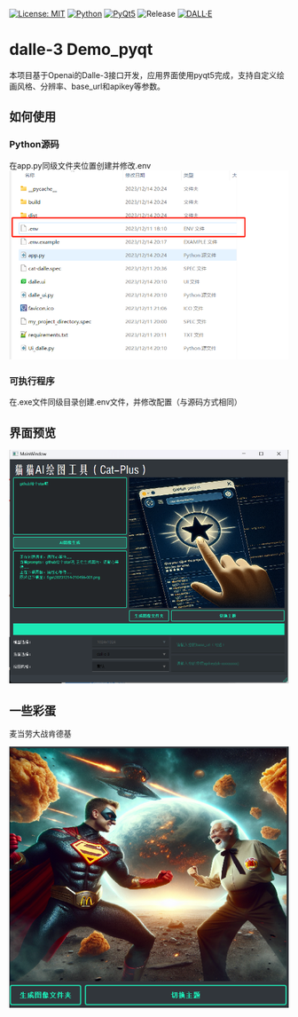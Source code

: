 [![License: MIT](https://img.shields.io/badge/License-MIT-yellow.svg)](https://opensource.org/licenses/MIT)
[![Python](https://img.shields.io/badge/Python-3.6%20%7C%203.7%20%7C%203.8%20%7C%203.9-blue)](https://www.python.org/)
[![PyQt5](https://img.shields.io/badge/PyQt-5-blue)](https://riverbankcomputing.com/software/pyqt/intro)
![Release](https://img.shields.io/badge/Release-v0.0.1-blue)
[![DALL·E](https://img.shields.io/badge/Powered%20by-DALL·E-9cf)](https://openai.com/dall-e/)

# dalle-3 Demo_pyqt
 本项目基于Openai的Dalle-3接口开发，应用界面使用pyqt5完成，支持自定义绘画风格、分辨率、base_url和apikey等参数。

## 如何使用

### Python源码
在app.py同级文件夹位置创建并修改.env
![Alt text](docs/img/image.png)

### 可执行程序
在.exe文件同级目录创建.env文件，并修改配置（与源码方式相同）

## 界面预览
![Alt text](docs/img/star.png)

## 一些彩蛋

麦当劳大战肯德基

![Alt text](docs/img/mvsk.png)
